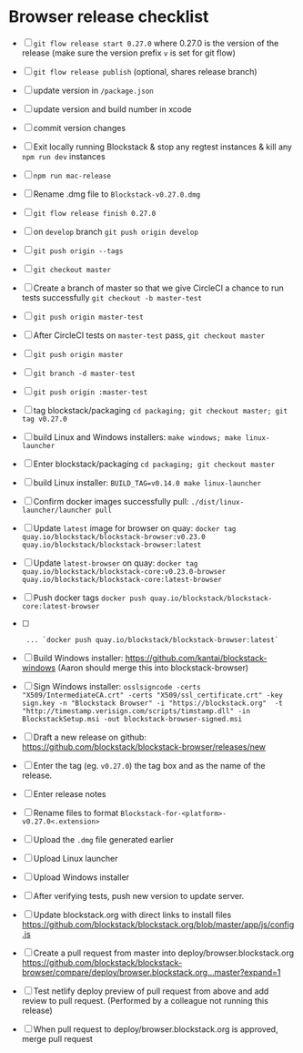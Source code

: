 # Browser release checklist

- [ ] `git flow release start 0.27.0` where 0.27.0 is the version of the release (make sure the version prefix `v` is set for git flow)
- [ ] `git flow release publish` (optional, shares release branch)
- [ ] update version in `/package.json`
- [ ] update version and build number in xcode
- [ ] commit version changes
- [ ] Exit locally running Blockstack & stop any regtest instances & kill any `npm run dev` instances
- [ ] `npm run mac-release`
- [ ] Rename .dmg file to `Blockstack-v0.27.0.dmg`
- [ ] `git flow release finish 0.27.0`
- [ ] on `develop` branch `git push origin develop`
- [ ] `git push origin --tags`
- [ ] `git checkout master`
- [ ] Create a branch of master so that we give CircleCI a chance to run tests successfully `git checkout -b master-test`
- [ ] `git push origin master-test`
- [ ] After CircleCI tests on `master-test` pass, `git checkout master`
- [ ] `git push origin master`
- [ ] `git branch -d master-test`
- [ ] `git push origin :master-test`

- [ ] tag blockstack/packaging `cd packaging; git checkout master; git tag v0.27.0`
- [ ] build Linux and Windows installers: `make windows; make linux-launcher`
- [ ] Enter blockstack/packaging `cd packaging; git checkout master`
- [ ] build Linux installer: `BUILD_TAG=v0.14.0 make linux-launcher`
- [ ] Confirm docker images successfully pull: `./dist/linux-launcher/launcher pull`
- [ ] Update `latest` image for browser on quay: `docker tag quay.io/blockstack/blockstack-browser:v0.23.0 quay.io/blockstack/blockstack-browser:latest`
- [ ] Update `latest-browser` on quay: `docker tag quay.io/blockstack/blockstack-core:v0.23.0-browser quay.io/blockstack/blockstack-core:latest-browser`
- [ ] Push docker tags `docker push quay.io/blockstack/blockstack-core:latest-browser`
- [ ]      ... `docker push quay.io/blockstack/blockstack-browser:latest`
- [ ] Build Windows installer: https://github.com/kantai/blockstack-windows (Aaron should merge this into blockstack-browser)
- [ ] Sign Windows installer: `osslsigncode -certs "X509/IntermediateCA.crt" -certs "X509/ssl_certificate.crt" -key sign.key -n "Blockstack Browser" -i "https://blockstack.org"  -t "http://timestamp.verisign.com/scripts/timstamp.dll" -in BlockstackSetup.msi -out blockstack-browser-signed.msi`
- [ ] Draft a new release on github: https://github.com/blockstack/blockstack-browser/releases/new
- [ ] Enter the tag (eg. `v0.27.0`) the tag box and as the name of the release.
- [ ] Enter release notes
- [ ] Rename files to format `Blockstack-for-<platform>-v0.27.0<.extension>`
- [ ] Upload the `.dmg` file generated earlier
- [ ] Upload Linux launcher
- [ ] Upload Windows installer
- [ ] After verifying tests, push new version to update server.
- [ ] Update blockstack.org with direct links to install files https://github.com/blockstack/blockstack.org/blob/master/app/js/config.js
- [ ] Create a pull request from master into deploy/browser.blockstack.org https://github.com/blockstack/blockstack-browser/compare/deploy/browser.blockstack.org...master?expand=1
- [ ] Test netlify deploy preview of pull request from above and add review to pull request. (Performed by a colleague not running this release)
- [ ] When pull request to deploy/browser.blockstack.org is approved, merge pull request
